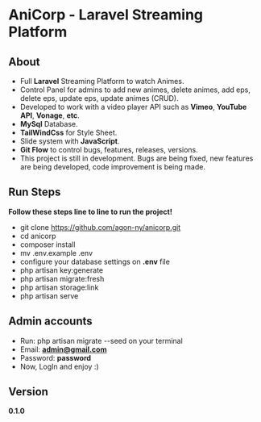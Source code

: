 <h1>AniCorp - Laravel Streaming Platform</h1>

## About
* Full **Laravel** Streaming Platform to watch Animes.
* Control Panel for admins to add new animes, delete animes, add eps, delete eps, update eps, update animes (CRUD).
* Developed to work with a video player API such as **Vimeo**, **YouTube API**, **Vonage**, **etc**.
* **MySql** Database.
* **TailWindCss** for Style Sheet.
* Slide system with **JavaScript**.
* **Git Flow** to control bugs, features, releases, versions.
* This project is still in development. Bugs are being fixed, new features are being developed, code improvement is being made.

## Run Steps
**Follow these steps line to line to run the project!**
* git clone https://github.com/agon-ny/anicorp.git
* cd anicorp
* composer install
* mv .env.example .env
* configure your database settings on **.env** file
* php artisan key:generate
* php artisan migrate:fresh
* php artisan storage:link
* php artisan serve

## Admin accounts 
* Run: php artisan migrate --seed on your terminal
* Email: **admin@gmail.com**
* Password: **password**
* Now, LogIn and enjoy :)

## Version
**0.1.0**